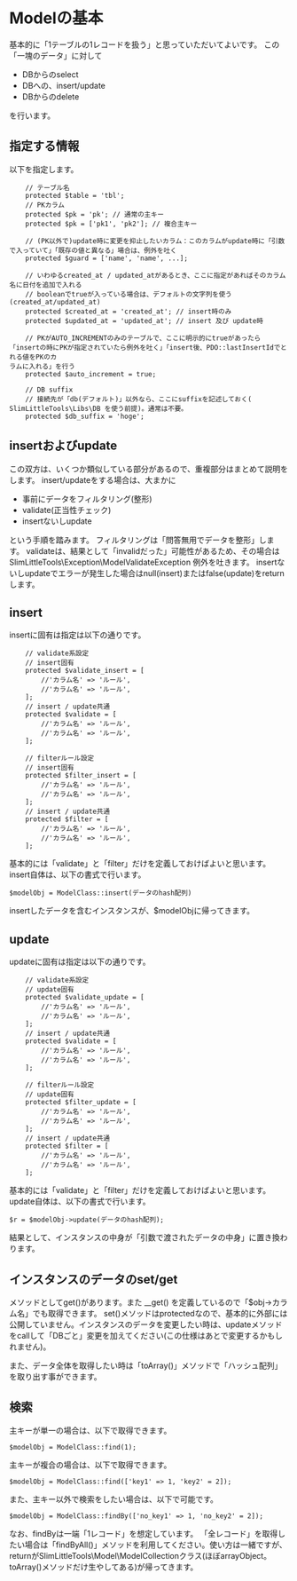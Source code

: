 # Modelの基本

基本的に「1テーブルの1レコードを扱う」と思っていただいてよいです。
この「一塊のデータ」に対して

* DBからのselect
* DBへの、insert/update
* DBからのdelete

を行います。

## 指定する情報

以下を指定します。

```
    // テーブル名
    protected $table = 'tbl';
    // PKカラム
    protected $pk = 'pk'; // 通常の主キー
    protected $pk = ['pk1', 'pk2']; // 複合主キー

    // (PK以外で)update時に変更を抑止したいカラム：このカラムがupdate時に「引数で入っていて」「既存の値と異なる」場合は、例外を吐く
    protected $guard = ['name', 'name', ...];

    // いわゆるcreated_at / updated_atがあるとき、ここに指定があればそのカラム名に日付を追加で入れる
    // booleanでtrueが入っている場合は、デフォルトの文字列を使う(created_at/updated_at)
    protected $created_at = 'created_at'; // insert時のみ
    protected $updated_at = 'updated_at'; // insert 及び update時

    // PKがAUTO_INCREMENTのみのテーブルで、ここに明示的にtrueがあったら「insertの時にPKが指定されていたら例外を吐く」「insert後、PDO::lastInsertIdでとれる値をPKのカ
ラムに入れる」を行う
    protected $auto_increment = true;

    // DB suffix
    // 接続先が「db(デフォルト)」以外なら、ここにsuffixを記述しておく( SlimLittleTools\Libs\DB を使う前提)。通常は不要。
    protected $db_suffix = 'hoge';
```

## insertおよびupdate

この双方は、いくつか類似している部分があるので、重複部分はまとめて説明をします。
insert/updateをする場合は、大まかに

* 事前にデータをフィルタリング(整形)
* validate(正当性チェック)
* insertないしupdate

という手順を踏みます。
フィルタリングは「問答無用でデータを整形」します。
validateは、結果として「invalidだった」可能性があるため、その場合は SlimLittleTools\Exception\ModelValidateException 例外を吐きます。
insertないしupdateでエラーが発生した場合はnull(insert)またはfalse(update)をreturnします。

## insert

insertに固有は指定は以下の通りです。

```
    // validate系設定
    // insert固有
    protected $validate_insert = [
        //'カラム名' => 'ルール',
        //'カラム名' => 'ルール',
    ];
    // insert / update共通
    protected $validate = [
        //'カラム名' => 'ルール',
        //'カラム名' => 'ルール',
    ];

    // filterルール設定
    // insert固有
    protected $filter_insert = [
        //'カラム名' => 'ルール',
        //'カラム名' => 'ルール',
    ];
    // insert / update共通
    protected $filter = [
        //'カラム名' => 'ルール',
        //'カラム名' => 'ルール',
    ];
```

基本的には「validate」と「filter」だけを定義しておけばよいと思います。
insert自体は、以下の書式で行います。

`$modelObj = ModelClass::insert(データのhash配列)`

insertしたデータを含むインスタンスが、$modelObjに帰ってきます。

## update

updateに固有は指定は以下の通りです。

```
    // validate系設定
    // update固有
    protected $validate_update = [
        //'カラム名' => 'ルール',
        //'カラム名' => 'ルール',
    ];
    // insert / update共通
    protected $validate = [
        //'カラム名' => 'ルール',
        //'カラム名' => 'ルール',
    ];

    // filterルール設定
    // update固有
    protected $filter_update = [
        //'カラム名' => 'ルール',
        //'カラム名' => 'ルール',
    ];
    // insert / update共通
    protected $filter = [
        //'カラム名' => 'ルール',
        //'カラム名' => 'ルール',
    ];
```

基本的には「validate」と「filter」だけを定義しておけばよいと思います。
update自体は、以下の書式で行います。

`$r = $modelObj->update(データのhash配列);`

結果として、インスタンスの中身が「引数で渡されたデータの中身」に置き換わります。

## インスタンスのデータのset/get

メソッドとしてget()があります。また __get() を定義しているので「$obj->カラム名」でも取得できます。
set()メソッドはprotectedなので、基本的に外部には公開していません。インスタンスのデータを変更したい時は、updateメソッドをcallして「DBごと」変更を加えてください(この仕様はあとで変更するかもしれません)。

また、データ全体を取得したい時は「toArray()」メソッドで「ハッシュ配列」を取り出す事ができます。

## 検索

主キーが単一の場合は、以下で取得できます。

```
$modelObj = ModelClass::find(1);
```

主キーが複合の場合は、以下で取得できます。

```
$modelObj = ModelClass::find(['key1' => 1, 'key2' = 2]);
```

また、主キー以外で検索をしたい場合は、以下で可能です。

```
$modelObj = ModelClass::findBy(['no_key1' => 1, 'no_key2' = 2]);
```

なお、findByは一端「1レコード」を想定しています。
「全レコード」を取得したい場合は「findByAll()」メソッドを利用してください。使い方は一緒ですが、returnがSlimLittleTools\Model\ModelCollectionクラス(ほぼarrayObject。toArray()メソッドだけ生やしてある)が帰ってきます。


